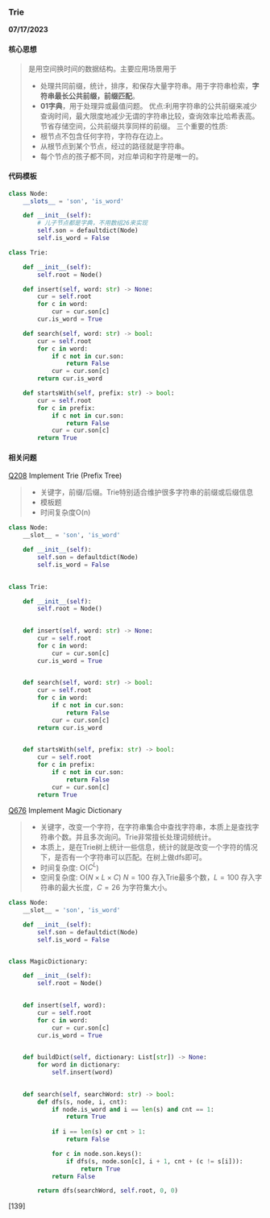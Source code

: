 ### Trie

**07/17/2023**

#### 核心思想
> 是用空间换时间的数据结构。主要应用场景用于
>  - 处理共同前缀，统计，排序，和保存大量字符串。用于字符串检索，**字符串最长公共前缀，前缀匹配**。
>  - **01字典**，用于处理异或最值问题。
> 优点:利用字符串的公共前缀来减少查询时间，最大限度地减少无谓的字符串比较，查询效率比哈希表高。节省存储空间，公共前缀共享同样的前缀。
> 三个重要的性质:
>  - 根节点不包含任何字符，字符存在边上。
>  - 从根节点到某个节点，经过的路径就是字符串。
>  - 每个节点的孩子都不同，对应单词和字符是唯一的。

#### 代码模板
>

```python
class Node:
    __slots__ = 'son', 'is_word'

    def __init__(self):
        # 儿子节点都是字典，不用数组26来实现
        self.son = defaultdict(Node)
        self.is_word = False

class Trie:

    def __init__(self):
        self.root = Node()

    def insert(self, word: str) -> None:
        cur = self.root 
        for c in word:
            cur = cur.son[c]
        cur.is_word = True 

    def search(self, word: str) -> bool:
        cur = self.root 
        for c in word:
            if c not in cur.son:
                return False 
            cur = cur.son[c]
        return cur.is_word

    def startsWith(self, prefix: str) -> bool:
        cur = self.root
        for c in prefix:
            if c not in cur.son:
                return False 
            cur = cur.son[c]
        return True 
```

#### 相关问题

[Q208] Implement Trie (Prefix Tree)
> - 关键字，前缀/后缀。Trie特别适合维护很多字符串的前缀或后缀信息
> - 模板题
> - 时间复杂度O(n)

```python
class Node:
    __slot__ = 'son', 'is_word'

    def __init__(self):
        self.son = defaultdict(Node)
        self.is_word = False
        

class Trie:

    def __init__(self):
        self.root = Node()
        

    def insert(self, word: str) -> None:
        cur = self.root
        for c in word:
            cur = cur.son[c]
        cur.is_word = True 
        

    def search(self, word: str) -> bool:
        cur = self.root
        for c in word:
            if c not in cur.son:
                return False
            cur = cur.son[c]
        return cur.is_word
        

    def startsWith(self, prefix: str) -> bool:
        cur = self.root
        for c in prefix:
            if c not in cur.son:
                return False 
            cur = cur.son[c]
        return True
```

[Q676] Implement Magic Dictionary
> - 关键字，改变一个字符，在字符串集合中查找字符串，本质上是查找字符串个数。并且多次询问。Trie非常擅长处理词频统计。
> - 本质上，是在Trie树上统计一些信息，统计的就是改变一个字符的情况下，是否有一个字符串可以匹配。在树上做dfs即可。
> - 时间复杂度: O($C^L$)
> - 空间复杂度: O($N \times L \times C$) $N = 100$ 存入Trie最多个数，$L = 100$ 存入字符串的最大长度，$C = 26$ 为字符集大小。

```python
class Node:
    __slot__ = 'son', 'is_word'

    def __init__(self):
        self.son = defaultdict(Node)
        self.is_word = False


class MagicDictionary:

    def __init__(self):
        self.root = Node()

    
    def insert(self, word):
        cur = self.root
        for c in word:
            cur = cur.son[c]
        cur.is_word = True 
        

    def buildDict(self, dictionary: List[str]) -> None:
        for word in dictionary:
            self.insert(word)
        

    def search(self, searchWord: str) -> bool:
        def dfs(s, node, i, cnt):
            if node.is_word and i == len(s) and cnt == 1:
                return True
            
            if i == len(s) or cnt > 1:
                return False

            for c in node.son.keys():
                if dfs(s, node.son[c], i + 1, cnt + (c != s[i])):
                    return True 
            return False

        return dfs(searchWord, self.root, 0, 0)
```

[139] 

[//]: # 
   [Q208]: <https://leetcode.com/problems/implement-trie-prefix-tree/>
   [Q139]: <https://leetcode.com/problems/word-break/>
   [Q676]: <https://leetcode.com/problems/implement-magic-dictionary/description/>